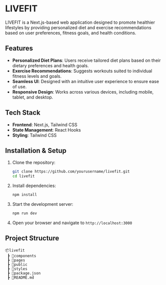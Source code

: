 # LIVEFIT

LIVEFIT is a Next.js-based web application designed to promote healthier lifestyles by providing personalized diet and exercise recommendations based on user preferences, fitness goals, and health conditions.

## Features

- **Personalized Diet Plans**: Users receive tailored diet plans based on their dietary preferences and health goals.
- **Exercise Recommendations**: Suggests workouts suited to individual fitness levels and goals.
- **Seamless UI**: Designed with an intuitive user experience to ensure ease of use.
- **Responsive Design**: Works across various devices, including mobile, tablet, and desktop.

## Tech Stack

- **Frontend**: Next.js, Tailwind CSS
- **State Management**: React Hooks
- **Styling**: Tailwind CSS

## Installation & Setup

1. Clone the repository:
   ```sh
   git clone https://github.com/yourusername/livefit.git
   cd livefit
   ```
2. Install dependencies:
   ```sh
   npm install
   ```
3. Start the development server:
   ```sh
   npm run dev
   ```
4. Open your browser and navigate to `http://localhost:3000`

## Project Structure
```
📦livefit
 ┣ 📂components
 ┣ 📂pages
 ┣ 📂public
 ┣ 📂styles
 ┣ 📜package.json
 ┣ 📜README.md
```

